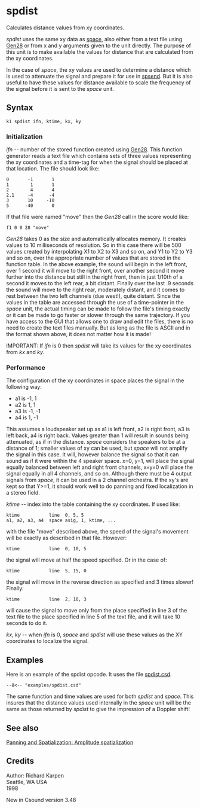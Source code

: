 <!--
id:spdist
category:Signal Modifiers:Panning and Spatialization
-->
# spdist
Calculates distance values from xy coordinates.

_spdist_ uses the same xy data as [space](../../opcodes/space), also either from a text file using [Gen28](../../scoregens/gen28) or from x and y arguments given to the unit directly. The purpose of this unit is to make available the values for distance that are calculated from the xy coordinates.

In the case of _space_, the xy values are used to determine a distance which is used to attenuate the signal and prepare it for use in [spsend](../../opcodes/spsend). But it is also useful to have these values for distance available to scale the frequency of the signal before it is sent to the _space_ unit.

## Syntax
``` csound-orc
k1 spdist ifn, ktime, kx, ky
```

### Initialization

_ifn_ -- number of the stored function created using [Gen28](../../scoregens/gen28). This function generator reads a text file which contains sets of three values representing the xy coordinates and a time-tag for when the signal should be placed at that location. The file should look like:

```
0       -1       1
1        1       1
2        4       4
2.1     -4      -4
3       10     -10
5      -40       0
```

If that file were named "move" then the _Gen28_ call in the score would like:

``` csound-sco
f1 0 0 28 "move"
```

_Gen28_ takes 0 as the size and automatically allocates memory. It creates values to 10 milliseconds of resolution. So in this case there will be 500 values created by interpolating X1 to X2 to X3 and so on, and Y1 to Y2 to Y3 and so on, over the appropriate number of values that are stored in the function table. In the above example, the sound will begin in the left front, over 1 second it will move to the right front, over another second it move further into the distance but still in the right front, then in just 1/10th of a second it moves to the left rear, a bit distant. Finally over the last .9 seconds the sound will move to the right rear, moderately distant, and it comes to rest between the two left channels (due west!), quite distant. Since the values in the table are 
accessed through the use of a time-pointer in the _space_ unit, the actual timing can be made to follow the file's timing exactly or it can be made to go faster or slower through the same trajectory. If you have access to the GUI that allows one to draw and edit the files, there is no need to create the text files manually. But as long as the file is ASCII and in the format shown above, it does not matter how it is made!

IMPORTANT: If _ifn_ is 0 then _spdist_ will take its values for the xy coordinates from _kx_ and _ky_.

### Performance

The configuration of the xy coordinates in space places the signal in the following way:

*  a1 is -1, 1
*  a2 is 1, 1
*  a3 is -1, -1
*  a4 is 1, -1

This assumes a loudspeaker set up as a1 is left front, a2 is right front, a3 is left back, a4 is right back. Values greater than 1 will result in sounds being attenuated, as if in the distance. _space_ considers the speakers to be at a distance of 1; smaller values of xy can be used, but _space_ will not amplify the signal in this case. It will, however balance the signal so that it can sound as if it were within the 4 speaker space.  x=0, y=1, will place the signal equally balanced between left and right front channels, x=y=0 will place the signal equally in all 4 channels, and so on. Although there must be 4 output signals from _space_, it can be used in a 2 channel orchestra. If the xy's are kept so that Y&gt;=1, it should work well to do panning and fixed localization in a stereo field.

_ktime_ -- index into the table containing the xy coordinates. If used like:

``` csound-orc
ktime           line  0, 5, 5
a1, a2, a3, a4  space asig, 1, ktime, ...
```

with the file "move" described above, the speed of the signal's movement will be exactly as described in that file. However:

``` csound-orc
ktime           line  0, 10, 5
```

the signal will move at half the speed specified. Or in the case of:

``` csound-orc
ktime           line  5, 15, 0
```

the signal will move in the reverse direction as specified and 3 times slower! Finally:

``` csound-orc
ktime           line  2, 10, 3
```

will cause the signal to move only from the place specified in line 3 of the text file to the place specified in line 5 of the text file, and it will take 10 seconds to do it.

_kx, ky_ -- when _ifn_ is 0, _space_ and _spdist_ will use these values as the XY coordinates to localize the signal.

## Examples

Here is an example of the spdist opcode. It uses the file [spdist.csd](../../examples/spdist.csd).

``` csound-csd title="Example of the spdist opcode." linenums="1"
--8<-- "examples/spdist.csd"
```

The same function and time values are used for both _spdist_ and _space_. This insures that the distance values used internally in the _space_ unit will be the same as those returned by _spdist_ to give the impression of a Doppler shift!

## See also

[Panning and Spatialization: Amplitude spatialization](../../sigmod/panspatl)

## Credits

Author: Richard Karpen<br>
Seattle, WA USA<br>
1998<br>

New in Csound version 3.48
